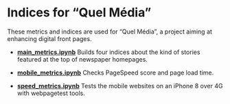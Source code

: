 # Indices for “Quel Média”

These metrics and indices are used for “Quel Média”, a project aiming at enhancing digital front pages.

* **[main_metrics.ipynb](main_metrics.ipynb)** Builds four indices about the kind of stories featured at the top of newspaper homepages.

* **[mobile_metrics.ipynb](mobile_metrics.ipynb)** Checks PageSpeed score and page load time.

* **[speed_metrics.ipynb](speed_metrics.ipynb)** Tests the mobile websites on an iPhone 8 over 4G with webpagetest tools.
